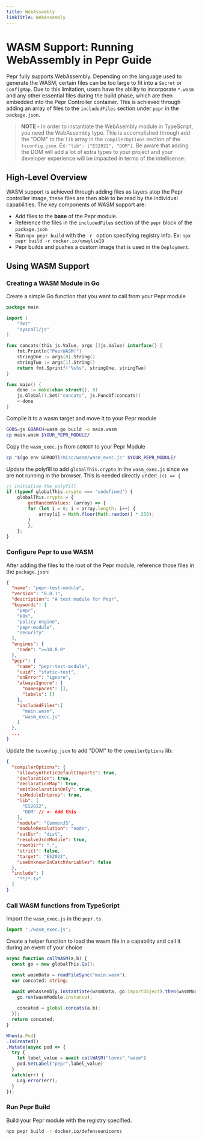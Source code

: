 ```yaml
---
title: WebAssembly
linkTitle: WebAssembly
---
```


# WASM Support: Running WebAssembly in Pepr Guide

Pepr fully supports WebAssembly. Depending on the language used to generate the WASM, certain files can be too large to fit into a `Secret` or `ConfigMap`. Due to this limitation, users have the ability to incorporate `*.wasm` and any other essential files during the build phase, which are then embedded into the Pepr Controller container. This is achieved through adding an array of files to the `includedFiles` section under `pepr` in the `package.json`.

> **NOTE -** In order to instantiate the WebAsembly module in TypeScript, you need the WebAssembly type. This is accomplished through add the "DOM" to the `lib` array in the `compilerOptions` section of the `tsconfig.json`. Ex: `"lib": ["ES2022", "DOM"]`. Be aware that adding the DOM will add a lot of extra types to your project and your developer experience will be impacted in terms of the intellisense. 


## High-Level Overview

WASM support is achieved through adding files as layers atop the Pepr controller image, these files are then able to be read by the individual capabilities. The key components of WASM support are:

- Add files to the **base** of the Pepr module.
- Reference the files in the `includedFiles` section of the `pepr` block of the `package.json` 
- Run `npx pepr build` with the `-r ` option specifying registry info. Ex: `npx pepr build -r docker.io/cmwylie19`
- Pepr builds and pushes a custom image that is used in the `Deployment`.

## Using WASM Support 

### Creating a WASM Module in Go

Create a simple Go function that you want to call from your Pepr module

```go
package main

import (
	"fmt"
	"syscall/js"
)

func concats(this js.Value, args []js.Value) interface{} {
    fmt.Println("PeprWASM!")
	stringOne := args[0].String()
	stringTwo := args[1].String()
	return fmt.Sprintf("%s%s", stringOne, stringTwo)
}

func main() {
	done := make(chan struct{}, 0)
	js.Global().Set("concats", js.FuncOf(concats))
	<-done
}
```

Compile it to a wasm target and move it to your Pepr module

```bash
GOOS=js GOARCH=wasm go build -o main.wasm
cp main.wasm $YOUR_PEPR_MODULE/
```

Copy the `wasm_exec.js` from `GOROOT` to your Pepr Module

```bash
cp "$(go env GOROOT)/misc/wasm/wasm_exec.js" $YOUR_PEPR_MODULE/
```

Update the polyfill to add `globalThis.crypto` in the `wasm_exec.js` since we are not running in the browser. This is needed directly under: `(() => {`


```javascript
// Initialize the polyfill
if (typeof globalThis.crypto === 'undefined') {
    globalThis.crypto = {
        getRandomValues: (array) => {
        for (let i = 0; i < array.length; i++) {
            array[i] = Math.floor(Math.random() * 256);
        }
        },
    };
}
```


### Configure Pepr to use WASM

After adding the files to the root of the Pepr module, reference those files in the `package.json`:

```json
{
  "name": "pepr-test-module",
  "version": "0.0.1",
  "description": "A test module for Pepr",
  "keywords": [
    "pepr",
    "k8s",
    "policy-engine",
    "pepr-module",
    "security"
  ],
  "engines": {
    "node": ">=18.0.0"
  },
  "pepr": {
    "name": "pepr-test-module",
    "uuid": "static-test",
    "onError": "ignore",
    "alwaysIgnore": {
      "namespaces": [],
      "labels": []
    },
    "includedFiles":[
      "main.wasm",
      "wasm_exec.js"
    ]
  },
  ...
}
```

Update the `tsconfig.json` to add "DOM" to the `compilerOptions` lib:

```json
{
  "compilerOptions": {
    "allowSyntheticDefaultImports": true,
    "declaration": true,
    "declarationMap": true,
    "emitDeclarationOnly": true,
    "esModuleInterop": true,
    "lib": [
      "ES2022",
      "DOM" // <- Add this
    ],
    "module": "CommonJS",
    "moduleResolution": "node",
    "outDir": "dist",
    "resolveJsonModule": true,
    "rootDir": ".",
    "strict": false,
    "target": "ES2022",
    "useUnknownInCatchVariables": false
  },
  "include": [
    "**/*.ts"
  ]
}
```

### Call WASM functions from TypeScript

Import the `wasm_exec.js` in the `pepr.ts`

```javascript
import "./wasm_exec.js";
```

Create a helper function to load the wasm file in a capability and call it during an event of your choice

```typescript
async function callWASM(a,b) {
  const go = new globalThis.Go();

  const wasmData = readFileSync("main.wasm");
  var concated: string;

  await WebAssembly.instantiate(wasmData, go.importObject).then(wasmModule => {
    go.run(wasmModule.instance);
  
    concated = global.concats(a,b);
  });
  return concated;
}

When(a.Pod)
.IsCreated()
.Mutate(async pod => {
  try {
    let label_value = await callWASM("loves","wasm")
    pod.SetLabel("pepr",label_value)
  } 
  catch(err) {
    Log.error(err);
  }
});
```

### Run Pepr Build 

Build your Pepr module with the registry specified.

```bash
npx pepr build -r docker.io/defenseunicorns
```
